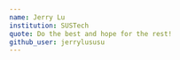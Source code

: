 ```yaml
---
name: Jerry Lu
institution: SUSTech
quote: Do the best and hope for the rest!
github_user: jerrylususu
---
```

